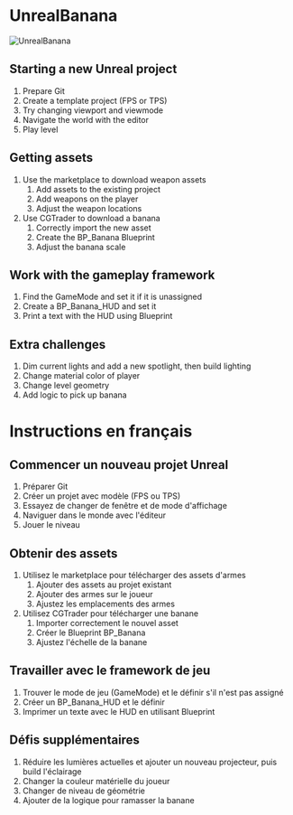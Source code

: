 # UnrealBanana
![UnrealBanana](https://user-images.githubusercontent.com/6082364/63995395-5468cb00-cac6-11e9-909c-e3a1c622f29e.png)

## Starting a new  Unreal project
1. Prepare Git
1. Create a template project (FPS or TPS)
1. Try changing viewport and viewmode
1. Navigate the world with the editor
1. Play level

## Getting assets
1. Use the marketplace to download weapon assets
    1. Add assets to the existing project
    1. Add weapons on the player
    1. Adjust the weapon locations
1. Use CGTrader to download a banana
    1. Correctly import the new asset
    1. Create the BP_Banana Blueprint
    1. Adjust the banana scale
    
## Work with the gameplay framework
1. Find the GameMode and set it if it is unassigned
1. Create a BP_Banana_HUD and set it
1. Print a text with the HUD using Blueprint

## Extra challenges
1. Dim current lights and add a new spotlight, then build lighting
1. Change material color of player
1. Change level geometry
1. Add logic to pick up banana

# Instructions en français

## Commencer un nouveau projet Unreal
1. Préparer Git
1. Créer un projet avec modèle (FPS ou TPS)
1. Essayez de changer de fenêtre et de mode d'affichage
1. Naviguer dans le monde avec l'éditeur
1. Jouer le niveau

## Obtenir des assets
1. Utilisez le marketplace pour télécharger des assets d'armes
    1. Ajouter des assets au projet existant
    1. Ajouter des armes sur le joueur
    1. Ajustez les emplacements des armes
1. Utilisez CGTrader pour télécharger une banane
    1. Importer correctement le nouvel asset
    1. Créer le Blueprint BP_Banana
    1. Ajustez l'échelle de la banane
    
## Travailler avec le framework de jeu
1. Trouver le mode de jeu (GameMode) et le définir s'il n'est pas assigné
1. Créer un BP_Banana_HUD et le définir
1. Imprimer un texte avec le HUD en utilisant Blueprint

## Défis supplémentaires
1. Réduire les lumières actuelles et ajouter un nouveau projecteur, puis build l'éclairage
1. Changer la couleur matérielle du joueur
1. Changer de niveau de géométrie
1. Ajouter de la logique pour ramasser la banane
